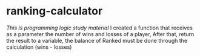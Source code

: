 # ranking-calculator
*This is programming logic study material*  I created a function that receives as a parameter the number of wins and losses of a player, After that, return the result to a variable, the balance of Ranked must be done through the calculation (wins - losses)
